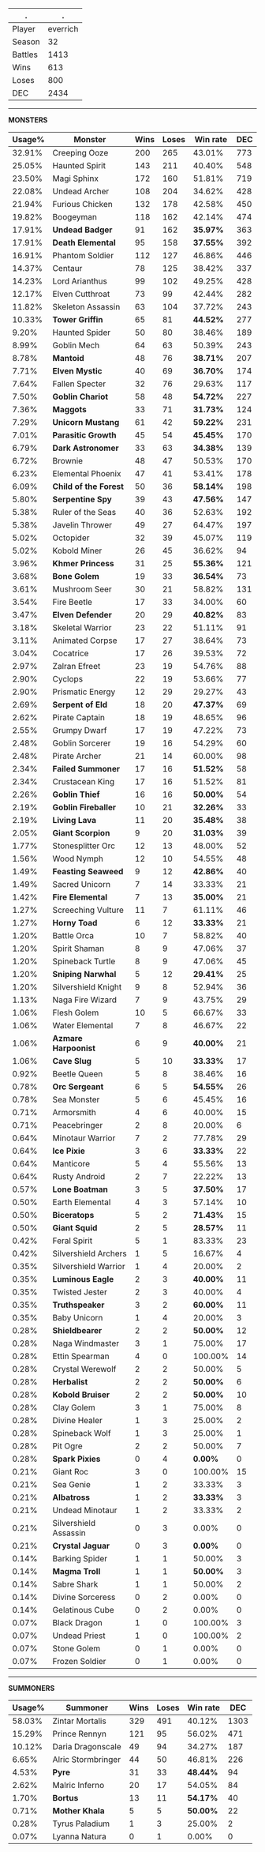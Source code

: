 .|.
|-|-
Player|everrich
Season|32
Battles|1413
Wins|613
Loses|800
DEC|2434

---
**MONSTERS**

Usage%|Monster|Wins|Loses|Win rate|DEC|
-|-|-|-|-|-|
32.91%|Creeping Ooze|200|265|43.01%|773|
25.05%|Haunted Spirit|143|211|40.40%|548|
23.50%|Magi Sphinx|172|160|51.81%|719|
22.08%|Undead Archer|108|204|34.62%|428|
21.94%|Furious Chicken|132|178|42.58%|450|
19.82%|Boogeyman|118|162|42.14%|474|
17.91%|**Undead Badger**|91|162|**35.97%**|363|
17.91%|**Death Elemental**|95|158|**37.55%**|392|
16.91%|Phantom Soldier|112|127|46.86%|446|
14.37%|Centaur|78|125|38.42%|337|
14.23%|Lord Arianthus|99|102|49.25%|428|
12.17%|Elven Cutthroat|73|99|42.44%|282|
11.82%|Skeleton Assassin|63|104|37.72%|243|
10.33%|**Tower Griffin**|65|81|**44.52%**|277|
9.20%|Haunted Spider|50|80|38.46%|189|
8.99%|Goblin Mech|64|63|50.39%|243|
8.78%|**Mantoid**|48|76|**38.71%**|207|
7.71%|**Elven Mystic**|40|69|**36.70%**|174|
7.64%|Fallen Specter|32|76|29.63%|117|
7.50%|**Goblin Chariot**|58|48|**54.72%**|227|
7.36%|**Maggots**|33|71|**31.73%**|124|
7.29%|**Unicorn Mustang**|61|42|**59.22%**|231|
7.01%|**Parasitic Growth**|45|54|**45.45%**|170|
6.79%|**Dark Astronomer**|33|63|**34.38%**|139|
6.72%|Brownie|48|47|50.53%|170|
6.23%|Elemental Phoenix|47|41|53.41%|178|
6.09%|**Child of the Forest**|50|36|**58.14%**|198|
5.80%|**Serpentine Spy**|39|43|**47.56%**|147|
5.38%|Ruler of the Seas|40|36|52.63%|192|
5.38%|Javelin Thrower|49|27|64.47%|197|
5.02%|Octopider|32|39|45.07%|119|
5.02%|Kobold Miner|26|45|36.62%|94|
3.96%|**Khmer Princess**|31|25|**55.36%**|121|
3.68%|**Bone Golem**|19|33|**36.54%**|73|
3.61%|Mushroom Seer|30|21|58.82%|131|
3.54%|Fire Beetle|17|33|34.00%|60|
3.47%|**Elven Defender**|20|29|**40.82%**|83|
3.18%|Skeletal Warrior|23|22|51.11%|91|
3.11%|Animated Corpse|17|27|38.64%|73|
3.04%|Cocatrice|17|26|39.53%|72|
2.97%|Zalran Efreet|23|19|54.76%|88|
2.90%|Cyclops|22|19|53.66%|77|
2.90%|Prismatic Energy|12|29|29.27%|43|
2.69%|**Serpent of Eld**|18|20|**47.37%**|69|
2.62%|Pirate Captain|18|19|48.65%|96|
2.55%|Grumpy Dwarf|17|19|47.22%|73|
2.48%|Goblin Sorcerer|19|16|54.29%|60|
2.48%|Pirate Archer|21|14|60.00%|98|
2.34%|**Failed Summoner**|17|16|**51.52%**|58|
2.34%|Crustacean King|17|16|51.52%|81|
2.26%|**Goblin Thief**|16|16|**50.00%**|54|
2.19%|**Goblin Fireballer**|10|21|**32.26%**|33|
2.19%|**Living Lava**|11|20|**35.48%**|38|
2.05%|**Giant Scorpion**|9|20|**31.03%**|39|
1.77%|Stonesplitter Orc|12|13|48.00%|52|
1.56%|Wood Nymph|12|10|54.55%|48|
1.49%|**Feasting Seaweed**|9|12|**42.86%**|40|
1.49%|Sacred Unicorn|7|14|33.33%|21|
1.42%|**Fire Elemental**|7|13|**35.00%**|21|
1.27%|Screeching Vulture|11|7|61.11%|46|
1.27%|**Horny Toad**|6|12|**33.33%**|21|
1.20%|Battle Orca|10|7|58.82%|40|
1.20%|Spirit Shaman|8|9|47.06%|37|
1.20%|Spineback Turtle|8|9|47.06%|45|
1.20%|**Sniping Narwhal**|5|12|**29.41%**|25|
1.20%|Silvershield Knight|9|8|52.94%|36|
1.13%|Naga Fire Wizard|7|9|43.75%|29|
1.06%|Flesh Golem|10|5|66.67%|33|
1.06%|Water Elemental|7|8|46.67%|22|
1.06%|**Azmare Harpoonist**|6|9|**40.00%**|21|
1.06%|**Cave Slug**|5|10|**33.33%**|17|
0.92%|Beetle Queen|5|8|38.46%|16|
0.78%|**Orc Sergeant**|6|5|**54.55%**|26|
0.78%|Sea Monster|5|6|45.45%|16|
0.71%|Armorsmith|4|6|40.00%|15|
0.71%|Peacebringer|2|8|20.00%|6|
0.64%|Minotaur Warrior|7|2|77.78%|29|
0.64%|**Ice Pixie**|3|6|**33.33%**|22|
0.64%|Manticore|5|4|55.56%|13|
0.64%|Rusty Android|2|7|22.22%|13|
0.57%|**Lone Boatman**|3|5|**37.50%**|17|
0.50%|Earth Elemental|4|3|57.14%|10|
0.50%|**Biceratops**|5|2|**71.43%**|15|
0.50%|**Giant Squid**|2|5|**28.57%**|11|
0.42%|Feral Spirit|5|1|83.33%|23|
0.42%|Silvershield Archers|1|5|16.67%|4|
0.35%|Silvershield Warrior|1|4|20.00%|2|
0.35%|**Luminous Eagle**|2|3|**40.00%**|11|
0.35%|Twisted Jester|2|3|40.00%|4|
0.35%|**Truthspeaker**|3|2|**60.00%**|11|
0.35%|Baby Unicorn|1|4|20.00%|3|
0.28%|**Shieldbearer**|2|2|**50.00%**|12|
0.28%|Naga Windmaster|3|1|75.00%|17|
0.28%|Ettin Spearman|4|0|100.00%|14|
0.28%|Crystal Werewolf|2|2|50.00%|5|
0.28%|**Herbalist**|2|2|**50.00%**|6|
0.28%|**Kobold Bruiser**|2|2|**50.00%**|10|
0.28%|Clay Golem|3|1|75.00%|8|
0.28%|Divine Healer|1|3|25.00%|2|
0.28%|Spineback Wolf|1|3|25.00%|1|
0.28%|Pit Ogre|2|2|50.00%|7|
0.28%|**Spark Pixies**|0|4|**0.00%**|0|
0.21%|Giant Roc|3|0|100.00%|15|
0.21%|Sea Genie|1|2|33.33%|3|
0.21%|**Albatross**|1|2|**33.33%**|3|
0.21%|Undead Minotaur|1|2|33.33%|2|
0.21%|Silvershield Assassin|0|3|0.00%|0|
0.21%|**Crystal Jaguar**|0|3|**0.00%**|0|
0.14%|Barking Spider|1|1|50.00%|3|
0.14%|**Magma Troll**|1|1|**50.00%**|3|
0.14%|Sabre Shark|1|1|50.00%|2|
0.14%|Divine Sorceress|0|2|0.00%|0|
0.14%|Gelatinous Cube|0|2|0.00%|0|
0.07%|Black Dragon|1|0|100.00%|3|
0.07%|Undead Priest|1|0|100.00%|2|
0.07%|Stone Golem|0|1|0.00%|0|
0.07%|Frozen Soldier|0|1|0.00%|0|

---
**SUMMONERS**

Usage%|Summoner|Wins|Loses|Win rate|DEC|
-|-|-|-|-|-|
58.03%|Zintar Mortalis|329|491|40.12%|1303|
15.29%|Prince Rennyn|121|95|56.02%|471|
10.12%|Daria Dragonscale|49|94|34.27%|187|
6.65%|Alric Stormbringer|44|50|46.81%|226|
4.53%|**Pyre**|31|33|**48.44%**|94|
2.62%|Malric Inferno|20|17|54.05%|84|
1.70%|**Bortus**|13|11|**54.17%**|40|
0.71%|**Mother Khala**|5|5|**50.00%**|22|
0.28%|Tyrus Paladium|1|3|25.00%|2|
0.07%|Lyanna Natura|0|1|0.00%|0|
